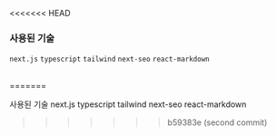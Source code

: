 <<<<<<< HEAD
  <br />


### 사용된 기술
`next.js` `typescript` `tailwind` `next-seo` `react-markdown`
  
  <br />
=======

사용된 기술
next.js typescript tailwind next-seo react-markdown
>>>>>>> b59383e (second commit)

